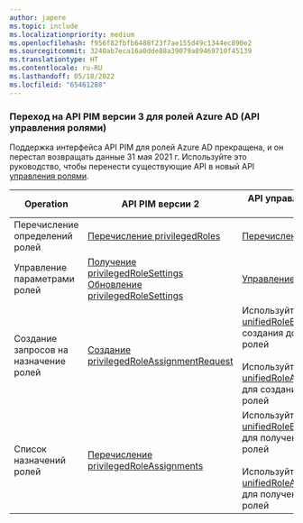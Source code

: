 ```yaml
---
author: japere
ms.topic: include
ms.localizationpriority: medium
ms.openlocfilehash: f956f82fbfb6488f23f7ae155d49c1344ec890e2
ms.sourcegitcommit: 3240ab7eca16a0dde88a39079a89469710f45139
ms.translationtype: HT
ms.contentlocale: ru-RU
ms.lasthandoff: 05/18/2022
ms.locfileid: "65461288"
---
```

<!-- markdownlint-disable MD041-->

### <a name="migrate-to-pim-v3-api-for-azure-ad-roles-role-management-apis"></a>Переход на API PIM версии 3 для ролей Azure AD (API управления ролями)

Поддержка интерфейса API PIM для ролей Azure AD прекращена, и он перестал возвращать данные 31 мая 2021 г. Используйте это руководство, чтобы перенести существующие API в новый API [управления ролями](/graph/api/resources/privilegedidentitymanagementv3-overview.md?view=graph-rest-beta&preserve-view=true).

| Operation | API PIM версии 2 | API управления ролями (PIM версии 3) |
| --------- | ------------ | -------------- |
| Перечисление определений ролей | [Перечисление privilegedRoles](/graph/api/privilegedrole-list) | [Перечисление unifiedRoleDefinitions](/graph/api/rbacapplication-list-roledefinitions) |
| Управление параметрами ролей | [Получение privilegedRoleSettings](/graph/api/privilegedrolesettings-get)<br/>[Обновление privilegedRoleSettings](/graph/api/privilegedrolesettings-update) | [Управление политиками](/graph/api/policyroot-list-rolemanagementpolicies)
| Создание запросов на назначение ролей | [Создание privilegedRoleAssignmentRequest](/graph/api/privilegedroleassignmentrequest-post) | Используйте [создание unifiedRoleEligibilityScheduleRequest](/graph/api/rbacapplication-post-roleeligibilityschedulerequests) для создания допустимых назначений ролей<br/><br/>Используйте [создание unifiedRoleAssignmentScheduleRequest](/graph/api/rbacapplication-post-roleassignmentschedulerequests) для создания активных назначений ролей |
| Список назначений ролей | [Перечисление privilegedRoleAssignments](/graph/api/privilegedroleassignment-list) | Используйте [перечисление unifiedRoleEligibilityScheduleInstances](/graph/api/rbacapplication-list-roleeligibilityscheduleinstances) для получения допустимых назначений ролей<br/><br/>Используйте [перечисление unifiedRoleAssignmentScheduleInstances](/graph/api/rbacapplication-list-roleassignmentscheduleinstances) для получения активных назначений ролей |